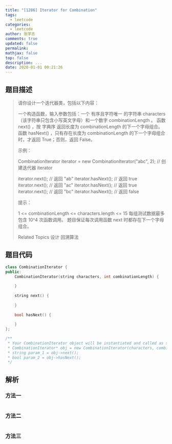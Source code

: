 ```yaml
---
title: "[1286] Iterator for Combination"
tags:
  - leetcode
categories:
  - leetcode
author: 张学志
comments: true
updated: false
permalink:
mathjax: false
top: false
description: ...
date: 2020-01-01 00:21:26
---
```


## 题目描述

> 请你设计一个迭代器类，包括以下内容： 
> 
> 
> 一个构造函数，输入参数包括：一个 有序且字符唯一 的字符串 characters（该字符串只包含小写英文字母）和一个数字 combinationLength 。 
> 函数 next() ，按 字典序 返回长度为 combinationLength 的下一个字母组合。 
> 函数 hasNext() ，只有存在长度为 combinationLength 的下一个字母组合时，才返回 True；否则，返回 False。 
> 
> 
> 
> 
> 示例： 
> 
> CombinationIterator iterator = new CombinationIterator("abc", 2); // 创建迭代器 iterator
> 
> iterator.next(); // 返回 "ab"
> iterator.hasNext(); // 返回 true
> iterator.next(); // 返回 "ac"
> iterator.hasNext(); // 返回 true
> iterator.next(); // 返回 "bc"
> iterator.hasNext(); // 返回 false
> 
> 
> 
> 
> 提示： 
> 
> 
> 1 <= combinationLength <= characters.length <= 15 
> 每组测试数据最多包含 10^4 次函数调用。 
> 题目保证每次调用函数 next 时都存在下一个字母组合。 
> 
> Related Topics 设计 回溯算法

## 题目代码

```cpp
class CombinationIterator {
public:
    CombinationIterator(string characters, int combinationLength) {
        
    }
    
    string next() {
        
    }
    
    bool hasNext() {
        
    }
};

/**
 * Your CombinationIterator object will be instantiated and called as such:
 * CombinationIterator* obj = new CombinationIterator(characters, combinationLength);
 * string param_1 = obj->next();
 * bool param_2 = obj->hasNext();
 */
```

## 解析

### 方法一

```cpp

```

### 方法二

```cpp

```

### 方法三

```cpp

```

